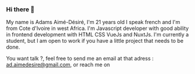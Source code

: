 ### Hi there 👋

My name is Adams Aimé-Désiré, I'm 21 years old I speak french and I'm from Cote d'Ivoire in west Africa. I'm Javascript developer with good ability in frontend development with HTML CSS VueJs and NuxtJs.
I'm currently a student, but I am open to work if you have a little project that needs to be done.

You want talk ?, feel free to send me an email at that adress : ad.aimedesire@gmail.com, or reach me on 

<!--
**DevDams/DevDams** is a ✨ _special_ ✨ repository because its `README.md` (this file) appears on your GitHub profile.

Here are some ideas to get you started:

- 🔭 I’m currently working on ...
- 🌱 I’m currently learning javascript development
- 👯 I’m looking to collaborate on ...
- 🤔 I’m looking for help with ...
- 💬 Ask me about everythink, i'm like an opensource
- 📫 How to reach me: ...
- 😄 Pronouns: ...
- ⚡ Fun fact: ...
-->
